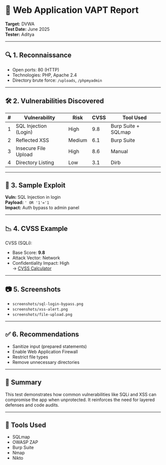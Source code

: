 # 📝 Web Application VAPT Report

**Target:** DVWA  
**Test Date:** June 2025  
**Tester:** Aditya

---

## 🔍 1. Reconnaissance

- Open ports: 80 (HTTP)
- Technologies: PHP, Apache 2.4
- Directory brute force: `/uploads`, `/phpmyadmin`

---

## 🛠 2. Vulnerabilities Discovered

| # | Vulnerability | Risk | CVSS | Tool Used |
|---|---------------|------|------|-----------|
| 1 | SQL Injection (Login) | High | 9.8 | Burp Suite + SQLmap |
| 2 | Reflected XSS | Medium | 6.1 | Burp Suite |
| 3 | Insecure File Upload | High | 8.6 | Manual |
| 4 | Directory Listing | Low | 3.1 | Dirb |

---

## 🔐 3. Sample Exploit

**Vuln:** SQL Injection in login  
**Payload:** `' OR '1'='1`  
**Impact:** Auth bypass to admin panel

---

## 📉 4. CVSS Example

CVSS (SQLi):  
- Base Score: **9.8**
- Attack Vector: Network  
- Confidentiality Impact: High  
→ [CVSS Calculator](https://www.first.org/cvss/calculator/3.1)

---

## 📷 5. Screenshots

- `screenshots/sql-login-bypass.png`
- `screenshots/xss-alert.png`
- `screenshots/file-upload.png`

---

## ✅ 6. Recommendations

- Sanitize input (prepared statements)
- Enable Web Application Firewall
- Restrict file types
- Remove unnecessary directories

---

## 📌 Summary

This test demonstrates how common vulnerabilities like SQLi and XSS can compromise the app when unprotected. It reinforces the need for layered defenses and code audits.

---

## 🔗 Tools Used

- SQLmap
- OWASP ZAP
- Burp Suite
- Nmap
- Nikto
